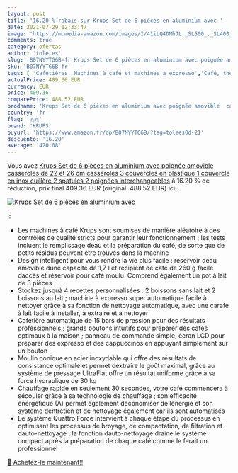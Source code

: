 ```yaml
---
layout: post
title: '16.20 % rabais sur Krups Set de 6 pièces en aluminium avec '
date: 2021-07-29 12:33:47
image: 'https://m.media-amazon.com/images/I/41iLQ4DMhJL._SL500_._SL400_.jpg'
comments: true
category: ofertas
author: 'tole.es'
slug: 'B07NYYTG6B-fr Krups Set de 6 pièces en aluminium avec poignée amovible...'
sku: 'B07NYYTG6B-fr'
tags: [ 'Cafetières, Machines à café et machines à expresso','Café, thé et expresso','Cuisine et Maison','Machines à café automatiques','krups', ]
actualPrice: 409.36 EUR
currency: EUR
price: 409.36
comparePrice: 488.52 EUR
prodname: 'Krups Set de 6 pièces en aluminium avec poignée amovible  casseroles de 22 et 26 cm  casseroles  3 couvercles en plastique  1 couvercle en inox  cuillère  2 spatules  2 poignées interchangeables'
country: 'fr'
flag: '🇫🇷'
brand: 'KRUPS'
buyurl: 'https://www.amazon.fr/dp/B07NYYTG6B/?tag=tolees0d-21'
descuento: '16.20'
average: '420.08'
---
```


Vous avez [Krups Set de 6 pièces en aluminium avec poignée amovible  casseroles de 22 et 26 cm  casseroles  3 couvercles en plastique  1 couvercle en inox  cuillère  2 spatules  2 poignées interchangeables](https://www.amazon.fr/dp/B07NYYTG6B/?tag=tolees0d-21)  à  16.20 % de réduction, prix final  409.36 EUR (original: 488.52 EUR) ici:

[![Krups Set de 6 pièces en aluminium avec ](https://m.media-amazon.com/images/I/41iLQ4DMhJL._SL500_._SL400_.jpg)](https://www.amazon.fr/dp/B07NYYTG6B/?tag=tolees0d-21)

ℹ️:

- Les machines à café Krups sont soumises de manière aléatoire à des contrôles de qualité stricts pour garantir leur fonctionnement ; les tests incluent le remplissage deau et la préparation du café, de sorte que de petits résidus peuvent être trouvés dans la machine
- Design intelligent pour vous rendre la vie plus facile : réservoir deau amovible dune capacité de 1,7 l et récipient de café de 260 g facile daccès et réservoir pour café moulu. Comprend également un pot à lait de 3 pièces
- Stockez jusquà 4 recettes personnalisées : 2 boissons sans lait et 2 boissons au lait ; machine à expresso super automatique facile à nettoyer grâce à sa fonction de nettoyage automatique, avec une carafe à lait facile à installer, à extraire et à nettoyer
- Cafetière automatique de 15 bars de pression pour des résultats professionnels ; grands boutons intuitifs pour préparer des cafés optimaux à la maison ; panneau de commande simple, écran LCD pour préparer des expresso et des cappuccinos en appuyant simplement sur un bouton
- Moulin conique en acier inoxydable qui offre des résultats de consistance optimale et permet dextraire le goût maximal, grâce au système de pressage UltraFlat offre un résultat uniforme grâce à sa force hydraulique de 30 kg
- Chauffage rapide en seulement 30 secondes, votre café commencera à sécouler grâce à sa technologie de chauffage ; son efficacité énergétique (A) permet également déconomiser de lénergie et son système dentretien et de nettoyage également car ils sont automatisés
- Le système Quattro Force intervient à chaque étape du processus en optimisant les processus de broyage, de compactation, de filtration et dauto-nettoyage ; la fonction dauto-nettoyage draine le système compact après la préparation de chaque café comme le ferait un professionnel

[🛒 Achetez-le maintenant!!](https://www.amazon.fr/dp/B07NYYTG6B/?tag=tolees0d-21)
